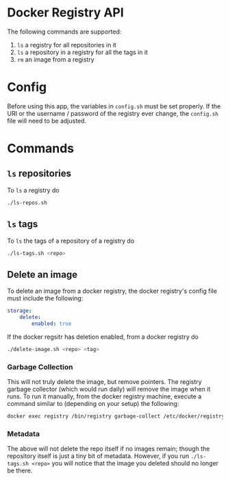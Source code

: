 # Docker Registry API

The following commands are supported:
1. `ls` a registry for all repositories in it
2. `ls` a repository in a registry for all the tags in it
3. `rm` an image from a registry

# Config

Before using this app, the variables in `config.sh` must be set properly. 
If the URI or the username / password of the registry ever change, the `config.sh` file will need to be adjusted.

# Commands

## `ls` repositories


To `ls` a registry do
```bash
./ls-repos.sh

```

## `ls` tags

To `ls` the tags of a repository of a registry do
```bash
./ls-tags.sh <repo>
```

## Delete an image

To delete an image from a docker registry, the docker registry's config file must include the following:
```yml
storage:
	delete:
		enabled: true
```
If the docker regsitr has deletion enabled, from a docker registry do
```bash
./delete-image.sh <repo> <tag>
```

### Garbage Collection

This will not truly delete the image, but remove pointers. The registry garbage collector (which would run daily) will remove the image when it runs. To run it manually, from the docker registry machine, execute a command similar to (depending on your setup) the following:
```bash
docker exec registry /bin/registry garbage-collect /etc/docker/registry/config.yml
```

### Metadata

The above will not delete the repo itself if no images remain; though the repository itself is just a tiny bit of metadata. However, if you run `./ls-tags.sh <repo>` you will notice that the image you deleted should no longer be there.
